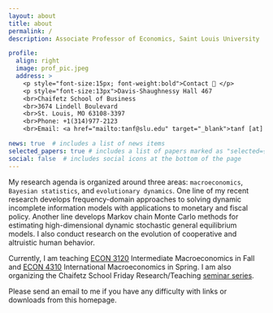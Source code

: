 ```yaml
---
layout: about
title: about
permalink: /
description: Associate Professor of Economics, Saint Louis University

profile:
  align: right
  image: prof_pic.jpeg
  address: > 
    <p style="font-size:15px; font-weight:bold">Contact 📮 </p>
    <p style="font-size:13px">Davis-Shaughnessy Hall 467
    <br>Chaifetz School of Business
    <br>3674 Lindell Boulevard
    <br>St. Louis, MO 63108-3397
    <br>Phone: +1(314)977-2123
    <br>Email: <a href="mailto:tanf@slu.edu" target="_blank">tanf [at] slu.edu </a></p>

news: true  # includes a list of news items
selected_papers: true # includes a list of papers marked as "selected={true}"
social: false  # includes social icons at the bottom of the page
---
```


My research agenda is organized around three areas: `macroeconomics`, `Bayesian statistics`, and `evolutionary dynamics`. One line of my recent research develops frequency-domain approaches to solving dynamic incomplete information models with applications to monetary and fiscal policy. Another line develops Markov chain Monte Carlo methods for estimating high-dimensional dynamic stochastic general equilibrium models. I also conduct research on the evolution of cooperative and altruistic human behavior.

Currently, I am teaching [ECON 3120](/courses/e3120/) Intermediate Macroeconomics in Fall and [ECON 4310](/courses/e4310/) International Macroeconomics in Spring. I am also organizing the Chaifetz School Friday Research/Teaching [seminar series](/misc/seminar/).

Please send an email to me if you have any difficulty with links or downloads from this homepage.
